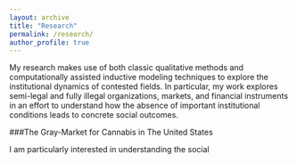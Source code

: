 ```yaml
---
layout: archive
title: "Research"
permalink: /research/
author_profile: true
---
```


My research makes use of both classic qualitative methods and computationally assisted inductive modeling techniques to explore the institutional dynamics of contested fields. In particular, my work explores semi-legal and fully illegal organizations, markets, and financial instruments in an effort to understand how the absence of important institutional conditions leads to concrete social outcomes.

###The Gray-Market for Cannabis in The United States

I am particularly interested in understanding the social

